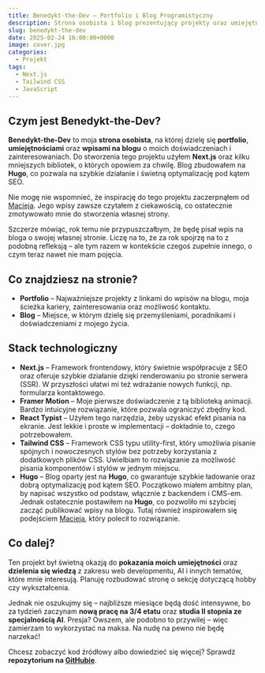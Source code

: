```yaml
---
title: Benedykt-the-Dev – Portfolio i Blog Programistyczny
description: Strona osobista i blog prezentujący projekty oraz umiejętności
slug: benedykt-the-dev
date: 2025-02-24 16:00:00+0000
image: cover.jpg
categories:
  - Projekt
tags:
  - Next.js
  - Tailwind CSS
  - JavaScript
---
```


## Czym jest Benedykt-the-Dev?

**Benedykt-the-Dev** to moja **strona osobista**, na której dzielę się **portfolio**, **umiejętnościami** oraz **wpisami na blogu** o moich doświadczeniach i zainteresowaniach. Do stworzenia tego projektu użyłem **Next.js** oraz kilku mniejszych bibliotek, o których opowiem za chwilę. Blog zbudowałem na **Hugo**, co pozwala na szybkie działanie i świetną optymalizację pod kątem SEO.

Nie mogę nie wspomnieć, że inspirację do tego projektu zaczerpnąłem od [Macieja](https://kaszkowiak.org/). Jego wpisy zawsze czytałem z ciekawością, co ostatecznie zmotywowało mnie do stworzenia własnej strony.

Szczerze mówiąc, rok temu nie przypuszczałbym, że będę pisał wpis na bloga o swojej własnej stronie. Liczę na to, że za rok spojrzę na to z podobną refleksją – ale tym razem w kontekście czegoś zupełnie innego, o czym teraz nawet nie mam pojęcia.

## Co znajdziesz na stronie?
- **Portfolio** – Najważniejsze projekty z linkami do wpisów na blogu, moja ścieżka kariery, zainteresowania oraz możliwość kontaktu.
- **Blog** – Miejsce, w którym dzielę się przemyśleniami, poradnikami i doświadczeniami z mojego życia.

## Stack technologiczny
- **Next.js** – Framework frontendowy, który świetnie współpracuje z SEO oraz oferuje szybkie działanie dzięki renderowaniu po stronie serwera (SSR). W przyszłości ułatwi mi też wdrażanie nowych funkcji, np. formularza kontaktowego.
- **Framer Motion** – Moje pierwsze doświadczenie z tą biblioteką animacji. Bardzo intuicyjne rozwiązanie, które pozwala ograniczyć zbędny kod.
- **React Typist** – Użyłem tego narzędzia, żeby uzyskać efekt pisania na ekranie. Jest lekkie i proste w implementacji – dokładnie to, czego potrzebowałem.
- **Tailwind CSS** – Framework CSS typu utility-first, który umożliwia pisanie spójnych i nowoczesnych stylów bez potrzeby korzystania z dodatkowych plików CSS. Uwielbiam to rozwiązanie za możliwość pisania komponentów i stylów w jednym miejscu.
- **Hugo** – Blog oparty jest na **Hugo**, co gwarantuje szybkie ładowanie oraz dobrą optymalizację pod kątem SEO. Początkowo miałem ambitny plan, by napisać wszystko od podstaw, włącznie z backendem i CMS-em. Jednak ostatecznie postawiłem na **Hugo**, co pozwoliło mi szybciej zacząć publikować wpisy na blogu. Tutaj również inspirowałem się podejściem [Macieja](https://kaszkowiak.org/), który polecił to rozwiązanie.

## Co dalej?
Ten projekt był świetną okazją do **pokazania moich umiejętności** oraz **dzielenia się wiedzą** z zakresu web developmentu, AI i innych tematów, które mnie interesują. Planuję rozbudować stronę o sekcję dotyczącą hobby czy wykształcenia.

Jednak nie oszukujmy się – najbliższe miesiące będą dość intensywne, bo za tydzień zaczynam **nową pracę na 3/4 etatu** oraz **studia II stopnia ze specjalnością AI**. Presja? Owszem, ale podobno to przywilej – więc zamierzam to wykorzystać na maksa. Na nudę na pewno nie będę narzekać!

Chcesz zobaczyć kod źródłowy albo dowiedzieć się więcej? Sprawdź **repozytorium na [GitHubie](https://github.com/benhus8/benedykt-the-dev)**.